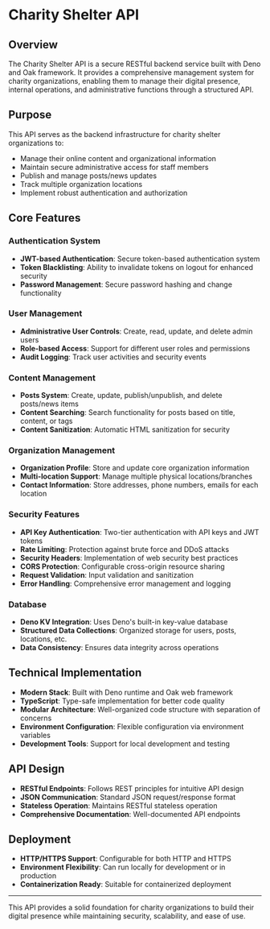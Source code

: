 # Charity Shelter API

## Overview

The Charity Shelter API is a secure RESTful backend service built with Deno and
Oak framework. It provides a comprehensive management system for charity
organizations, enabling them to manage their digital presence, internal
operations, and administrative functions through a structured API.

## Purpose

This API serves as the backend infrastructure for charity shelter organizations
to:

- Manage their online content and organizational information
- Maintain secure administrative access for staff members
- Publish and manage posts/news updates
- Track multiple organization locations
- Implement robust authentication and authorization

## Core Features

### Authentication System

- **JWT-based Authentication**: Secure token-based authentication system
- **Token Blacklisting**: Ability to invalidate tokens on logout for enhanced
  security
- **Password Management**: Secure password hashing and change functionality

### User Management

- **Administrative User Controls**: Create, read, update, and delete admin users
- **Role-based Access**: Support for different user roles and permissions
- **Audit Logging**: Track user activities and security events

### Content Management

- **Posts System**: Create, update, publish/unpublish, and delete posts/news
  items
- **Content Searching**: Search functionality for posts based on title, content,
  or tags
- **Content Sanitization**: Automatic HTML sanitization for security

### Organization Management

- **Organization Profile**: Store and update core organization information
- **Multi-location Support**: Manage multiple physical locations/branches
- **Contact Information**: Store addresses, phone numbers, emails for each
  location

### Security Features

- **API Key Authentication**: Two-tier authentication with API keys and JWT
  tokens
- **Rate Limiting**: Protection against brute force and DDoS attacks
- **Security Headers**: Implementation of web security best practices
- **CORS Protection**: Configurable cross-origin resource sharing
- **Request Validation**: Input validation and sanitization
- **Error Handling**: Comprehensive error management and logging

### Database

- **Deno KV Integration**: Uses Deno's built-in key-value database
- **Structured Data Collections**: Organized storage for users, posts,
  locations, etc.
- **Data Consistency**: Ensures data integrity across operations

## Technical Implementation

- **Modern Stack**: Built with Deno runtime and Oak web framework
- **TypeScript**: Type-safe implementation for better code quality
- **Modular Architecture**: Well-organized code structure with separation of
  concerns
- **Environment Configuration**: Flexible configuration via environment
  variables
- **Development Tools**: Support for local development and testing

## API Design

- **RESTful Endpoints**: Follows REST principles for intuitive API design
- **JSON Communication**: Standard JSON request/response format
- **Stateless Operation**: Maintains RESTful stateless operation
- **Comprehensive Documentation**: Well-documented API endpoints

## Deployment

- **HTTP/HTTPS Support**: Configurable for both HTTP and HTTPS
- **Environment Flexibility**: Can run locally for development or in production
- **Containerization Ready**: Suitable for containerized deployment

---

This API provides a solid foundation for charity organizations to build their
digital presence while maintaining security, scalability, and ease of use.
